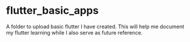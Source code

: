 # flutter_basic_apps
A folder to upload basic flutter I have created. This will help me document my flutter learning while I also serve as future reference.
